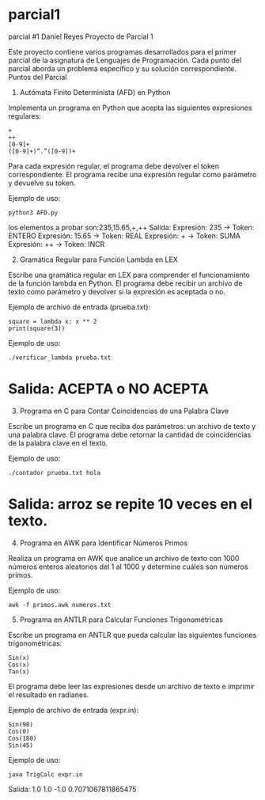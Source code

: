 # parcial1
parcial #1 Daniel Reyes
Proyecto de Parcial 1

Este proyecto contiene varios programas desarrollados para el primer parcial de la asignatura de Lenguajes de Programación. Cada punto del parcial aborda un problema específico y su solución correspondiente.
Puntos del Parcial
1. Autómata Finito Determinista (AFD) en Python

Implementa un programa en Python que acepta las siguientes expresiones regulares:

    +
    ++
    [0-9]+
    ([0-9]+)”.”([0-9])+

Para cada expresión regular, el programa debe devolver el token correspondiente. El programa recibe una expresión regular como parámetro y devuelve su token.

Ejemplo de uso:

    python3 AFD.py 

los elementos a probar son:235,15.65,+,++
Salida: 
    Expresión: 235 -> Token: ENTERO
    Expresión: 15.65 -> Token: REAL
    Expresión: + -> Token: SUMA
    Expresión: ++ -> Token: INCR


2. Gramática Regular para Función Lambda en LEX

Escribe una gramática regular en LEX para comprender el funcionamiento de la función lambda en Python. El programa debe recibir un archivo de texto como parámetro y devolver si la expresión es aceptada o no.

Ejemplo de archivo de entrada (prueba.txt):

    square = lambda x: x ** 2
    print(square(3))

Ejemplo de uso:

    ./verificar_lambda prueba.txt
# Salida: ACEPTA o NO ACEPTA

3. Programa en C para Contar Coincidencias de una Palabra Clave

Escribe un programa en C que reciba dos parámetros: un archivo de texto y una palabra clave. El programa debe retornar la cantidad de coincidencias de la palabra clave en el texto.

Ejemplo de uso:

    ./contador prueba.txt hola
# Salida: arroz se repite 10 veces en el texto.

4. Programa en AWK para Identificar Números Primos

Realiza un programa en AWK que analice un archivo de texto con 1000 números enteros aleatorios del 1 al 1000 y determine cuáles son números primos.

Ejemplo de uso:

    awk -f primos.awk numeros.txt

5. Programa en ANTLR para Calcular Funciones Trigonométricas

Escribe un programa en ANTLR que pueda calcular las siguientes funciones trigonométricas:

    Sin(x)
    Cos(x)
    Tan(x)

El programa debe leer las expresiones desde un archivo de texto e imprimir el resultado en radianes.

Ejemplo de archivo de entrada (expr.in):

    Sin(90)
    Cos(0)
    Cos(180)
    Sin(45)

Ejemplo de uso:

    java TrigCalc expr.in
Salida:
    1.0
    1.0
    -1.0
    0.7071067811865475

